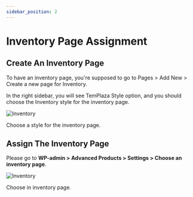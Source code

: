 ```yaml
---
sidebar_position: 2
---
```

# Inventory Page Assignment

## Create An Inventory Page

To have an inventory page, you're supposed to go to Pages > Add New > Create a new page for Inventory.

In the right sidebar, you will see TemPlaza Style option, and you should choose the Inventory style for the inventory page.

![Inventory](./img/inventory-assign.avif)

Choose a style for the inventory page.

## Assign The Inventory Page

Please go to **WP-admin > Advanced Products > Settings > Choose an inventory page**. 

![Inventory](./img/inventory-page.avif)

Choose in inventory page.
